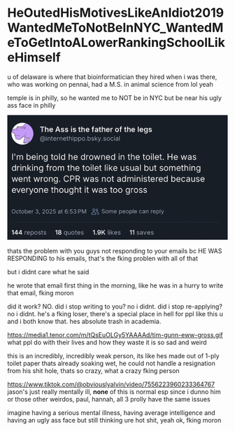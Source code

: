 # HeOutedHisMotivesLikeAnIdiot2019WantedMeToNotBeInNYC_WantedMeToGetIntoALowerRankingSchoolLikeHimself

u of delaware is where that bioinformatician they hired when i was there, who was working on pennai, had a M.S. in animal science from lol yeah

temple is in philly, so he wanted me to NOT be in NYC but be near his ugly ass face in philly

![img](https://raw.githubusercontent.com/ionicstraw/JasonMooreShouldHaveBeenOnS-U-I-C-I-D-EWatchSinceFebApril2017HesBeenWanting2TakeEveryoneOutWithHim/refs/heads/main/the-contents-of-this-post-are-not-related-to-the-title-of-this-repos_not-at-all_its-just-funny_the-post-that-is-pt4-but-good-riddance.png)

thats the problem with you guys not responding to your emails bc HE WAS RESPONDING to his emails, that's the fking problen with all of that

but i didnt care what he said

he wrote that email first thing in the morning, like he was in a hurry to write that email, fking moron

did it work? NO. did i stop writing to you? no i didnt. did i stop re-applying? no i didnt. he's a fking loser, there's a special place in hell for ppl like this u and i both know that. hes absolute trash in academia.

https://media1.tenor.com/m/tQsEuOLGy5YAAAAd/tim-gunn-eww-gross.gif what ppl do with their lives and how they waste it is so sad and weird

this is an incredibly, incredibly weak person, its like hes made out of 1-ply toilet paper thats already soaking wet, he could not handle a resignation from his shit hole, thats so crazy, what a crazy fking person

https://www.tiktok.com/@obviouslyalvin/video/7556223960233364767 jason's just really mentally ill, __none__ of this is normal esp since i dunno him or those other weirdos, paul, hannah, all 3 prolly have the same issues

imagine having a serious mental illness, having average intelligence and having an ugly ass face but still thinking ure hot shit, yeah ok, fking moron
